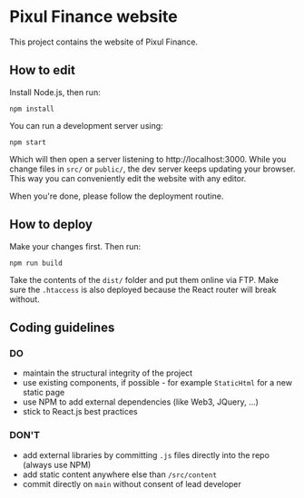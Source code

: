 # Pixul Finance website
This project contains the website of Pixul Finance.

## How to edit
Install Node.js, then run:

    npm install

You can run a development server using:

    npm start

Which will then open a server listening to http://localhost:3000.
While you change files in `src/` or `public/`, the dev server keeps updating your browser.
This way you can conveniently edit the website with any editor.

When you're done, please follow the deployment routine.

## How to deploy
Make your changes first. Then run:

    npm run build

Take the contents of the `dist/` folder and put them online via FTP.
Make sure the `.htaccess` is also deployed because the React router will break without.

## Coding guidelines

### DO

* maintain the structural integrity of the project
* use existing components, if possible - for example `StaticHtml` for a new static page
* use NPM to add external dependencies (like Web3, JQuery, ...)
* stick to React.js best practices

### DON'T

* add external libraries by committing `.js` files directly into the repo (always use NPM)
* add static content anywhere else than `/src/content`
* commit directly on `main` without consent of lead developer


